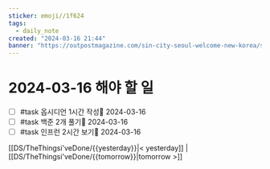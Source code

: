```yaml
---
sticker: emoji//1f624
tags:
  - daily_note
created: "2024-03-16 21:44"
banner: "https://outpostmagazine.com/sin-city-seoul-welcome-new-korea/seoul-skyline-photo/"
---
```


# 2024-03-16 해야 할 일

- [ ] #task 옵시디언 1시간 작성📅 2024-03-16
- [ ] #task 백준 2개 풀기📅 2024-03-16
- [ ] #task 인프런 2시간 보기📅 2024-03-16

[[DS/TheThingsi'veDone/{{yesterday}}|< yesterday]] | [[DS/TheThingsi'veDone/{{tomorrow}}|tomorrow >]]